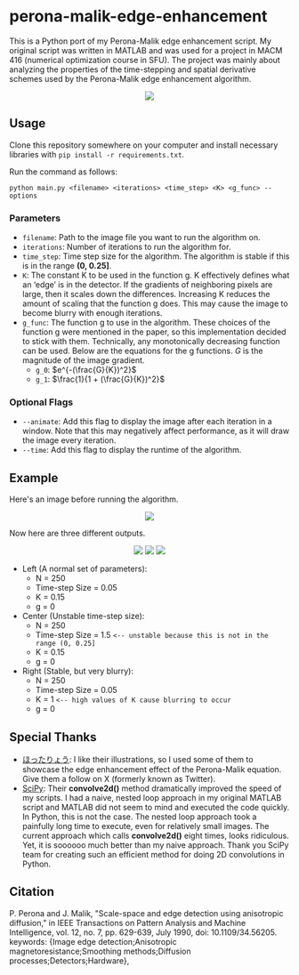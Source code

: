 # perona-malik-edge-enhancement
This is a Python port of my Perona-Malik edge enhancement script. My original script was written in MATLAB and was used for a project in MACM 416 (numerical optimization course in SFU). The project was mainly about analyzing the properties of the time-stepping and spatial derivative schemes used by the Perona-Malik edge enhancement algorithm. 
<p align="center">
  <img align="center" src="https://github.com/user-attachments/assets/b11fd03f-bc8c-471c-ace0-f1ecaaa20ac3">
</p>

## Usage
Clone this repository somewhere on your computer and install necessary libraries with `pip install -r requirements.txt`.

Run the command as follows:

`python main.py <filename> <iterations> <time_step> <K> <g_func> --options`

### Parameters
- `filename`: Path to the image file you want to run the algorithm on.
- `iterations`: Number of iterations to run the algorithm for.
- `time_step`: Time step size for the algorithm. The algorithm is stable if this is in the range **(0, 0.25]**.
- `K`: The constant K to be used in the function g. K effectively defines what an ‘edge’ is in the detector. If the gradients of neighboring pixels are large, then it scales down the differences. Increasing K reduces the amount of scaling that the function g does. This may cause the image to become blurry with enough iterations.
- `g_func`: The function g to use in the algorithm. These choices of the function g were mentioned in the paper, so this implementation decided to stick with them. Technically, any monotonically decreasing function can be used. Below are the equations for the g functions. $G$ is the magnitude of the image gradient.
  - `g_0`: $e^{-(\frac{G}{K})^2}$
  - `g_1`: $\frac{1}{1 + (\frac{G}{K})^2}$

### Optional Flags
- `--animate`: Add this flag to display the image after each iteration in a window. Note that this may negatively affect performance, as it will draw the image every iteration.
- `--time`: Add this flag to display the runtime of the algorithm.

## Example
Here's an image before running the algorithm.
<p align="center">
  <img src="https://github.com/user-attachments/assets/f3c52785-0626-4163-9712-31f303690aa9">
</p>

Now here are three different outputs.
<p align="center">
  <img src="https://github.com/user-attachments/assets/f4d0454b-339f-482e-9182-6978b3dab614"> <img src="https://github.com/user-attachments/assets/d7ca9fcc-3801-4588-9aa0-5fb037baa7a8"> <img src="https://github.com/user-attachments/assets/b11f6158-3435-44fc-9816-5e01f7046c16">
</p>

- Left (A normal set of parameters):
  - N = 250
  - Time-step Size = 0.05
  - K = 0.15
  - g = 0
- Center (Unstable time-step size):
  - N = 250
  - Time-step Size = 1.5 `<-- unstable because this is not in the range (0, 0.25]` 
  - K = 0.15
  - g = 0
- Right (Stable, but very blurry):
  - N = 250
  - Time-step Size = 0.05
  - K = 1 `<-- high values of K cause blurring to occur`
  - g = 0

## Special Thanks
- [ほったりょう](https://x.com/hottaryou): I like their illustrations, so I used some of them to showcase the edge enhancement effect of the Perona-Malik equation. Give them a follow on X (formerly known as Twitter).
- [SciPy](https://scipy.org/): Their __convolve2d()__ method dramatically improved the speed of my scripts. I had a naive, nested loop approach in my original MATLAB script and MATLAB did not seem to mind and executed the code quickly. In Python, this is not the case. The nested loop approach took a painfully long time to execute, even for relatively small images. The current approach which calls __convolve2d()__ eight times, looks ridiculous. Yet, it is soooooo much better than my naive approach. Thank you SciPy team for creating such an efficient method for doing 2D convolutions in Python.

## Citation
P. Perona and J. Malik, "Scale-space and edge detection using anisotropic diffusion," in IEEE Transactions on Pattern Analysis and Machine Intelligence, vol. 12, no. 7, pp. 629-639, July 1990, doi: 10.1109/34.56205.
keywords: {Image edge detection;Anisotropic magnetoresistance;Smoothing methods;Diffusion processes;Detectors;Hardware},
